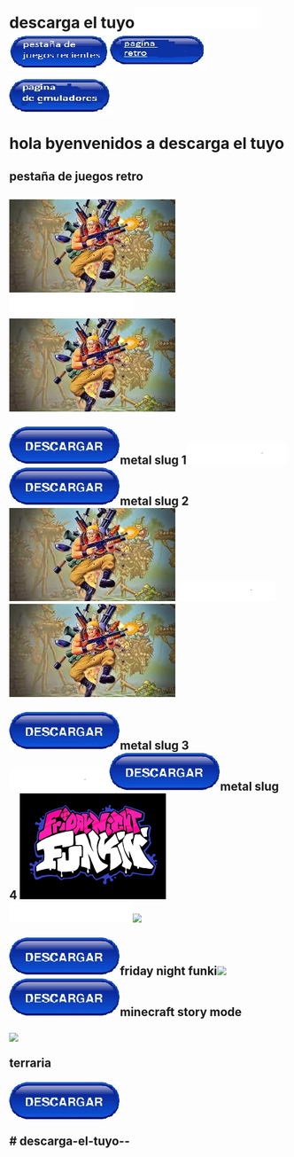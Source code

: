 <html>
<head>
<title>Descarga el tuyo
</title><h1>descarga el tuyo<img src="b.png"><a href="https://descarga-el-tuyo.000webhostapp.com/"><img src="hola.jpg"><a><img src="hola2.jpg"><img src="1.jpg"></a><p>
</head>


<body>hola byenvenidos a descarga el tuyo<p>
<h2>pestaña de juegos retro<h2>
</p>


</p><img src="me.jpg"><img src="b.png"><img src="me.jpg"></p><a href="http://www.mediafire.com/file/1qylx6sq1yldn0u/Metal_Slug_1.rar/file"><p><img src="descarga.jpg"><a>metal slug 1<img src="s.png"><a><a href="http://www.mediafire.com/file/wf66y0mepmrp21q/Metal_Slug_2_By_GBMTutoriales.rar/file"><img src="descarga.jpg"><a>metal slug 2<img src="me.jpg"><img src="s.png"><img src="me.jpg"></p><a href="http://www.mediafire.com/file/s0m9a7oz0x6ern9/Metal_Slug_3_TUTOS_IVAN_2.rar/file"><p><img src="descarga.jpg"><a>metal slug 3<img src="s.png"><a><a href="https://mega.nz/file/OxplzQgI#AhwiZBn87BoO0lqlw6CBnTVQuBgsUhG90gtHSIYzpYs"><img src="descarga.jpg"><a>metal slug 4
</a>
<img src="2.png"><img src="b.png"><img src="micraft s.jpg"></p><a href="https://www.mediafire.com/file/o19jpdz58knot9v/TANKMAN+PRERELEASE+by+KadeDe3v+-+Kade+Engine.rar/file"><p><img src="descarga.jpg"><a>friday night funki<img src="Sin título.png"><a><a href="https://drive.google.com/u/0/uc?id=1x0nTJLCoPDYN6ewQaW7Kk-O9su9M-weZ&export=download"><img src="descarga.jpg"><a>minecraft story mode</a>
</a>


</p><img src="Terraria.jpg"><p>terraria<p><a href="https://drive.google.com/u/0/uc?id=1KRP6whYUCMDtoWalOZ9DfGGoRSCXFebp&export=download"><img src="descarga.jpg"><p>
</a>


</body>



</html># descarga-el-tuyo--
